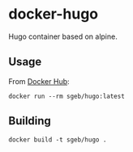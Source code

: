 # docker-hugo

Hugo container based on alpine.

## Usage

From [Docker Hub](https://hub.docker.com/r/sgeb/hugo/):

```
docker run --rm sgeb/hugo:latest
```

## Building

```
docker build -t sgeb/hugo .
```
